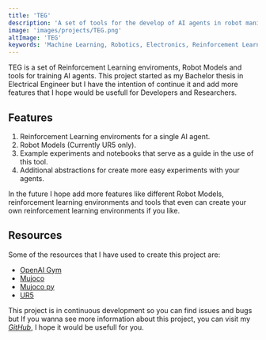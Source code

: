 ```yaml
---
title: 'TEG'
description: 'A set of tools for the develop of AI agents in robot manipulation'
image: 'images/projects/TEG.png'
altImage: 'TEG'
keywords: 'Machine Learning, Robotics, Electronics, Reinforcement Learning, Blog, Portfolio, Alexis, Fraudita, Alexis Fraudita, Python, Pytorch'
---
```


TEG is a set of Reinforcement Learning enviroments, Robot Models and tools for training AI agents. This project started as my Bachelor thesis in Electrical Engineer but I have the intention of continue it and add more features that I hope would be usefull for Developers and Researchers.

## Features 

1. Reinforcement Learning enviroments for a single AI agent.
2. Robot Models (Currently UR5 only).
3. Example experiments and notebooks that serve as a guide in the use of this tool.
4. Additional abstractions for create more easy experiments with your agents.

In the future I hope add more features like different Robot Models, reinforcement learning environments and tools that even can create your own reinforcement learning environments if you like.

## Resources

Some of the resources that I have used to create this project are:

* [OpenAI Gym](https://github.com/openai/gym)
* [Mujoco](https://mujoco.org/)
* [Mujoco py](https://github.com/openai/mujoco-py) 
* [UR5](https://github.com/roboticsleeds/mujoco-ur5-model)



This project is in continuous development so you can find issues and bugs but If you wanna see more information about this project, you can visit my [*GitHub*](www.github.com/Alefram/TEG), I hope it would be usefull for you.
